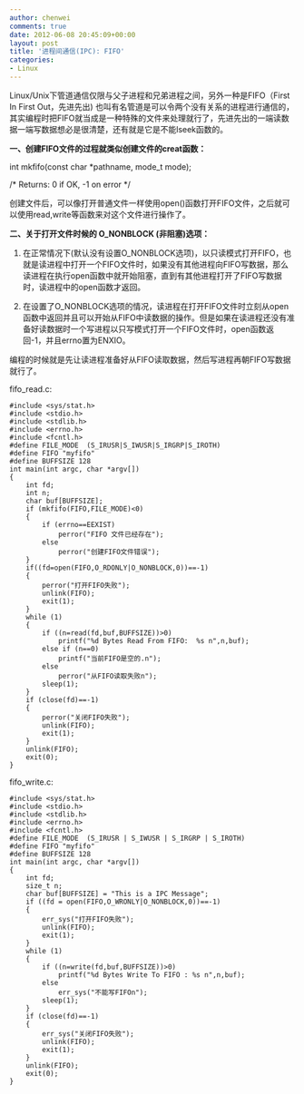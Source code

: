 ```yaml
---
author: chenwei
comments: true
date: 2012-06-08 20:45:09+00:00
layout: post
title: '进程间通信(IPC): FIFO'
categories:
- Linux
---
```


Linux/Unix下管道通信仅限与父子进程和兄弟进程之间，另外一种是FIFO（First In First Out，先进先出) 也叫有名管道是可以令两个没有关系的进程进行通信的，其实编程时把FIFO就当成是一种特殊的文件来处理就行了，先进先出的一端读数据一端写数据想必是很清楚，还有就是它是不能lseek函数的。

**一、创建FIFO文件的过程就类似创建文件的creat函数：**

int mkfifo(const char *pathname, mode_t mode);

/* Returns: 0 if OK, -1 on error */

创建文件后，可以像打开普通文件一样使用open()函数打开FIFO文件，之后就可以使用read,write等函数来对这个文件进行操作了。

**二、关于打开文件时候的 O_NONBLOCK (非阻塞)选项：**

1. 在正常情况下(默认没有设置O_NONBLOCK选项)，以只读模式打开FIFO，也就是读进程中打开一个FIFO文件时，如果没有其他进程向FIFO写数据，那么读进程在执行open函数中就开始阻塞，直到有其他进程打开了FIFO写数据时，读进程中的open函数才返回。

2. 在设置了O_NONBLOCK选项的情况，读进程在打开FIFO文件时立刻从open函数中返回并且可以开始从FIFO中读数据的操作。但是如果在读进程还没有准备好读数据时一个写进程以只写模式打开一个FIFO文件时，open函数返回-1，并且errno置为ENXIO。

编程的时候就是先让读进程准备好从FIFO读取数据，然后写进程再朝FIFO写数据就行了。

fifo_read.c:
```
#include <sys/stat.h>
#include <stdio.h>
#include <stdlib.h>
#include <errno.h>
#include <fcntl.h>
#define FILE_MODE  (S_IRUSR|S_IWUSR|S_IRGRP|S_IROTH)
#define FIFO "myfifo"
#define BUFFSIZE 128
int main(int argc, char *argv[])
{
    int fd;
    int n;
    char buf[BUFFSIZE];
    if (mkfifo(FIFO,FILE_MODE)<0)
    {
        if (errno==EEXIST)
            perror("FIFO 文件已经存在");
        else
            perror("创建FIFO文件错误");
    }
    if((fd=open(FIFO,O_RDONLY|O_NONBLOCK,0))==-1)
    {
        perror("打开FIFO失败");
        unlink(FIFO);
        exit(1);
    }
    while (1)
    {
        if ((n=read(fd,buf,BUFFSIZE))>0)
            printf("%d Bytes Read From FIFO:  %s n",n,buf);
        else if (n==0)
            printf("当前FIFO是空的.n");
        else
            perror("从FIFO读取失败n");
        sleep(1);
    }
    if (close(fd)==-1)
    {
        perror("关闭FIFO失败");
        unlink(FIFO);
        exit(1);
    }
    unlink(FIFO);
    exit(0);
}
```

fifo_write.c:
```
#include <sys/stat.h>
#include <stdio.h>
#include <stdlib.h>
#include <errno.h>
#include <fcntl.h>
#define FILE_MODE  (S_IRUSR | S_IWUSR | S_IRGRP | S_IROTH)
#define FIFO "myfifo"
#define BUFFSIZE 128
int main(int argc, char *argv[])
{
    int fd;
    size_t n;
    char buf[BUFFSIZE] = "This is a IPC Message";
    if ((fd = open(FIFO,O_WRONLY|O_NONBLOCK,0))==-1)
    {
        err_sys("打开FIFO失败");
        unlink(FIFO);
        exit(1);
    }
    while (1)
    {
        if ((n=write(fd,buf,BUFFSIZE))>0)
            printf("%d Bytes Write To FIFO : %s n",n,buf);
        else
            err_sys("不能写FIFOn");
        sleep(1);
    }
    if (close(fd)==-1)
    {
        err_sys("关闭FIFO失败");
        unlink(FIFO);
        exit(1);
    }
    unlink(FIFO);
    exit(0);
}
```